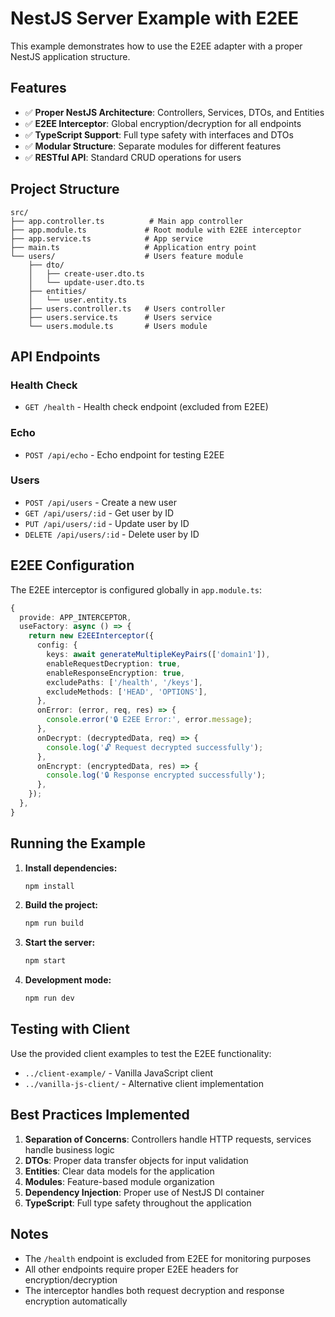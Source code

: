 # NestJS Server Example with E2EE

This example demonstrates how to use the E2EE adapter with a proper NestJS application structure.

## Features

- ✅ **Proper NestJS Architecture**: Controllers, Services, DTOs, and Entities
- ✅ **E2EE Interceptor**: Global encryption/decryption for all endpoints
- ✅ **TypeScript Support**: Full type safety with interfaces and DTOs
- ✅ **Modular Structure**: Separate modules for different features
- ✅ **RESTful API**: Standard CRUD operations for users

## Project Structure

```
src/
├── app.controller.ts          # Main app controller
├── app.module.ts             # Root module with E2EE interceptor
├── app.service.ts            # App service
├── main.ts                   # Application entry point
└── users/                    # Users feature module
    ├── dto/
    │   ├── create-user.dto.ts
    │   └── update-user.dto.ts
    ├── entities/
    │   └── user.entity.ts
    ├── users.controller.ts   # Users controller
    ├── users.service.ts      # Users service
    └── users.module.ts       # Users module
```

## API Endpoints

### Health Check
- `GET /health` - Health check endpoint (excluded from E2EE)

### Echo
- `POST /api/echo` - Echo endpoint for testing E2EE

### Users
- `POST /api/users` - Create a new user
- `GET /api/users/:id` - Get user by ID
- `PUT /api/users/:id` - Update user by ID
- `DELETE /api/users/:id` - Delete user by ID

## E2EE Configuration

The E2EE interceptor is configured globally in `app.module.ts`:

```typescript
{
  provide: APP_INTERCEPTOR,
  useFactory: async () => {
    return new E2EEInterceptor({
      config: {
        keys: await generateMultipleKeyPairs(['domain1']),
        enableRequestDecryption: true,
        enableResponseEncryption: true,
        excludePaths: ['/health', '/keys'],
        excludeMethods: ['HEAD', 'OPTIONS'],
      },
      onError: (error, req, res) => {
        console.error('🔒 E2EE Error:', error.message);
      },
      onDecrypt: (decryptedData, req) => {
        console.log('🔓 Request decrypted successfully');
      },
      onEncrypt: (encryptedData, res) => {
        console.log('🔒 Response encrypted successfully');
      },
    });
  },
}
```

## Running the Example

1. **Install dependencies:**
   ```bash
   npm install
   ```

2. **Build the project:**
   ```bash
   npm run build
   ```

3. **Start the server:**
   ```bash
   npm start
   ```

4. **Development mode:**
   ```bash
   npm run dev
   ```

## Testing with Client

Use the provided client examples to test the E2EE functionality:

- `../client-example/` - Vanilla JavaScript client
- `../vanilla-js-client/` - Alternative client implementation

## Best Practices Implemented

1. **Separation of Concerns**: Controllers handle HTTP requests, services handle business logic
2. **DTOs**: Proper data transfer objects for input validation
3. **Entities**: Clear data models for the application
4. **Modules**: Feature-based module organization
5. **Dependency Injection**: Proper use of NestJS DI container
6. **TypeScript**: Full type safety throughout the application

## Notes

- The `/health` endpoint is excluded from E2EE for monitoring purposes
- All other endpoints require proper E2EE headers for encryption/decryption
- The interceptor handles both request decryption and response encryption automatically 